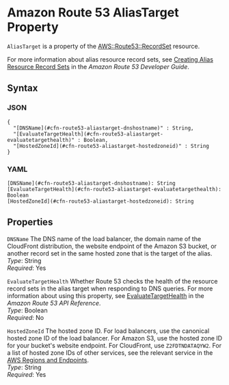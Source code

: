 # Amazon Route 53 AliasTarget Property<a name="aws-properties-route53-aliastarget"></a>

`AliasTarget` is a property of the [ AWS::Route53::RecordSet](aws-properties-route53-recordset.md) resource\.

For more information about alias resource record sets, see [Creating Alias Resource Record Sets](http://docs.aws.amazon.com/Route53/latest/DeveloperGuide/CreatingAliasRRSets.html) in the *Amazon Route 53 Developer Guide*\.

## Syntax<a name="w4ab1c21c10d177c22c17b7"></a>

### JSON<a name="aws-properties-route53-aliastarget-syntax.json"></a>

```
{
  "[DNSName](#cfn-route53-aliastarget-dnshostname)" : String,
  "[EvaluateTargetHealth](#cfn-route53-aliastarget-evaluatetargethealth)" : Boolean,
  "[HostedZoneId](#cfn-route53-aliastarget-hostedzoneid)" : String
}
```

### YAML<a name="aws-properties-route53-aliastarget-syntax.yaml"></a>

```
[DNSName](#cfn-route53-aliastarget-dnshostname): String
[EvaluateTargetHealth](#cfn-route53-aliastarget-evaluatetargethealth): Boolean
[HostedZoneId](#cfn-route53-aliastarget-hostedzoneid): String
```

## Properties<a name="w4ab1c21c10d177c22c17b9"></a>

`DNSName`  <a name="cfn-route53-aliastarget-dnshostname"></a>
The DNS name of the load balancer, the domain name of the CloudFront distribution, the website endpoint of the Amazon S3 bucket, or another record set in the same hosted zone that is the target of the alias\.  
*Type*: String  
*Required*: Yes

`EvaluateTargetHealth`  <a name="cfn-route53-aliastarget-evaluatetargethealth"></a>
Whether Route 53 checks the health of the resource record sets in the alias target when responding to DNS queries\. For more information about using this property, see [EvaluateTargetHealth](https://docs.aws.amazon.com/Route53/latest/APIReference/API_ChangeResourceRecordSets_Requests.html#change-rrsets-request-evaluate-target-health) in the *Amazon Route 53 API Reference*\.  
*Type*: Boolean  
*Required*: No

`HostedZoneId`  <a name="cfn-route53-aliastarget-hostedzoneid"></a>
The hosted zone ID\. For load balancers, use the canonical hosted zone ID of the load balancer\. For Amazon S3, use the hosted zone ID for your bucket's website endpoint\. For CloudFront, use `Z2FDTNDATAQYW2`\. For a list of hosted zone IDs of other services, see the relevant service in the [AWS Regions and Endpoints](https://docs.aws.amazon.com/general/latest/gr/rande.html)\.  
*Type*: String  
*Required*: Yes